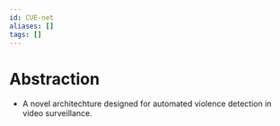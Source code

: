 ```yaml
---
id: CUE-net
aliases: []
tags: []
---
```


# Abstraction

- A novel architechture designed for automated violence detection in video surveillance.
